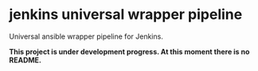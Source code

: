 # jenkins universal wrapper pipeline
Universal ansible wrapper pipeline for Jenkins.


**This project is under development progress. At this moment there is no README.**
